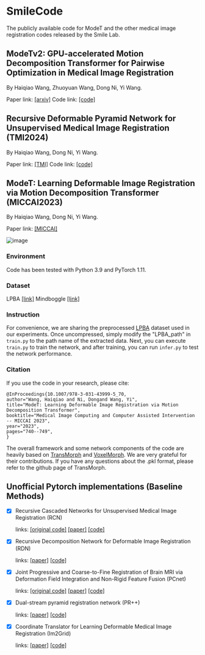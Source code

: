 # SmileCode
The publicly available code for ModeT and the other medical image registration codes released by the Smile Lab.

## ModeTv2: GPU-accelerated Motion Decomposition Transformer for Pairwise Optimization in Medical Image Registration

By Haiqiao Wang, Zhuoyuan Wang, Dong Ni, Yi Wang.

Paper link: [[arxiv]](https://arxiv.org/abs/2403.16526) Code link: [[code]](https://github.com/ZAX130/ModeTv2)
## Recursive Deformable Pyramid Network for Unsupervised Medical Image Registration (TMI2024)

By Haiqiao Wang, Dong Ni, Yi Wang.

Paper link: [[TMI]](https://ieeexplore.ieee.org/document/10423043)   Code link: [[code]](https://github.com/ZAX130/RDP)
## ModeT: Learning Deformable Image Registration via Motion Decomposition Transformer (MICCAI2023)

By Haiqiao Wang, Dong Ni, Yi Wang.

Paper link: [[MICCAI]](https://link.springer.com/chapter/10.1007/978-3-031-43999-5_70)

![image](https://github.com/ZAX130/SmileCode/assets/43944700/22f1ff8b-c7ca-4d37-a682-147207ee006e)


### Environment
Code has been tested with Python 3.9 and PyTorch 1.11.
### Dataset
LPBA [[link]](https://resource.loni.usc.edu/resources/atlases-downloads/)
Mindboggle [[link]](https://osf.io/yhkde/)

### Instruction
For convenience, we are sharing the preprocessed [LPBA](https://drive.usercontent.google.com/download?id=1mFzZDn2qPAiP1ByGZ7EbsvEmm6vrS5WO&export=download&authuser=0) dataset used in our experiments. Once uncompressed, simply modify the "LPBA_path" in `train.py` to the path name of the extracted data. Next, you can execute `train.py` to train the network, and after training, you can run `infer.py` to test the network performance.

### Citation
If you use the code in your research, please cite:
```
@InProceedings{10.1007/978-3-031-43999-5_70,
author="Wang, Haiqiao and Ni, Dongand Wang, Yi",
title="ModeT: Learning Deformable Image Registration via Motion Decomposition Transformer",
booktitle="Medical Image Computing and Computer Assisted Intervention -- MICCAI 2023",
year="2023",
pages="740--749",
}
```
The overall framework and some network components of the code are heavily based on [TransMorph](https://github.com/junyuchen245/TransMorph_Transformer_for_Medical_Image_Registration) and [VoxelMorph](https://github.com/voxelmorph/voxelmorph). We are very grateful for their contributions. If you have any questions about the .pkl format, please refer to the github page of TransMorph.
## Unofficial Pytorch implementations (Baseline Methods)

- [x]  Recursive Cascaded Networks for Unsupervised Medical Image Registration (RCN)

    links: [[original code]](https://github.com/microsoft/Recursive-Cascaded-Networks)  [[paper]](https://openaccess.thecvf.com/content_ICCV_2019/html/Zhao_Recursive_Cascaded_Networks_for_Unsupervised_Medical_Image_Registration_ICCV_2019_paper.html)  [[code]](https://github.com/ZAX130/SmileCode/tree/main/Baselines%20methods/RCN)
- [x]  Recursive Decomposition Network for Deformable Image Registration (RDN)

    links: [[paper]](https://ieeexplore.ieee.org/abstract/document/9826364)  [[code]](https://github.com/ZAX130/SmileCode/tree/main/Baselines%20methods/RDN)
- [x]  Joint Progressive and Coarse-to-Fine Registration of Brain MRI via Deformation Field Integration and Non-Rigid Feature Fusion (PCnet)

    links: [[original code]](https://github.com/JinxLv/Progressvie-and-Coarse-to-fine-Registration-Network)  [[paper]](https://ieeexplore.ieee.org/abstract/document/9765391)  [[code]](https://github.com/ZAX130/SmileCode/tree/main/Baselines%20methods/PCnet)
- [x]  Dual-stream pyramid registration network (PR++)

    links: [[paper]](https://www.sciencedirect.com/science/article/pii/S1361841522000317)  [[code]](https://github.com/ZAX130/SmileCode/tree/main/Baselines%20methods/PR%2B%2B)
- [x]  Coordinate Translator for Learning Deformable Medical Image Registration (Im2Grid)

    links: [[paper]](https://link.springer.com/chapter/10.1007/978-3-031-18814-5_10)  [[code]](https://github.com/ZAX130/SmileCode/tree/main/Baselines%20methods/Im2Grid)
